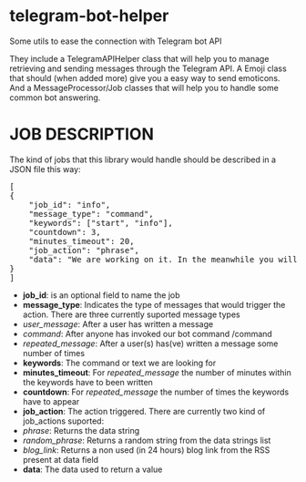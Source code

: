 # telegram-bot-helper
Some utils to ease the connection with Telegram bot API

They include a TelegramAPIHelper class that will help you to manage retrieving and sending messages through the Telegram API. A Emoji class that should (when added more) give you a easy way to send emoticons. And a MessageProcessor/Job classes that will help you to handle some common bot answering.

JOB DESCRIPTION
===============

The kind of jobs that this library would handle should be described in a JSON file this way:
<pre>
[
{
    "job_id": "info",
    "message_type": "command",
    "keywords": ["start", "info"],
    "countdown": 3,
    "minutes_timeout": 20,
    "job_action": "phrase",
    "data": "We are working on it. In the meanwhile you will have to look at the code."
}
]
</pre>

* **job_id**: is an optional field to name the job
* **message_type**: Indicates the type of messages that would trigger the action. There are three currently suported message types
 * *user_message*: After a user has written a message
 * *command*: After anyone has invoked our bot command /command
 * *repeated_message*: After a user(s) has(ve) written a message some number of times
* **keywords**: The command or text we are looking for
* **minutes_timeout**: For *repeated_message* the number of minutes within the keywords have to been written
* **countdown**: For *repeated_message* the number of times the keywords have to appear
* **job_action**: The action triggered. There are currently two kind of job_actions suported:
 * *phrase*: Returns the data string
 * *random_phrase*: Returns a random string from the data strings list
 * *blog_link*: Returns a non used (in 24 hours) blog link from the RSS present at data field
* **data**: The data used to return a value
